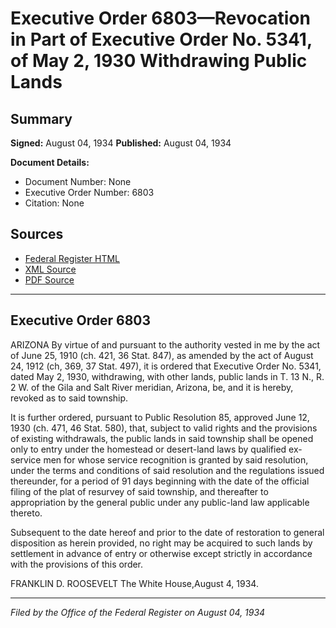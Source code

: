 # Executive Order 6803—Revocation in Part of Executive Order No. 5341, of May 2, 1930 Withdrawing Public Lands

## Summary

**Signed:** August 04, 1934
**Published:** August 04, 1934

**Document Details:**
- Document Number: None
- Executive Order Number: 6803
- Citation: None

## Sources
- [Federal Register HTML](https://www.presidency.ucsb.edu/documents/executive-order-6803-revocation-part-executive-order-no-5341-may-2-1930-withdrawing-public)
- [XML Source](None)
- [PDF Source](None)

---

## Executive Order 6803

ARIZONA
By virtue of and pursuant to the authority vested in me by the act of June 25, 1910 (ch. 421, 36 Stat. 847), as amended by the act of August 24, 1912 (ch, 369, 37 Stat. 497), it is ordered that Executive Order No. 5341, dated May 2, 1930, withdrawing, with other lands, public lands in T. 13 N., R. 2 W. of the Gila and Salt River meridian, Arizona, be, and it is hereby, revoked as to said township.

It is further ordered, pursuant to Public Resolution 85, approved June 12, 1930 (ch. 471, 46 Stat. 580), that, subject to valid rights and the provisions of existing withdrawals, the public lands in said township shall be opened only to entry under the homestead or desert-land laws by qualified ex-service men for whose service recognition is granted by said resolution, under the terms and conditions of said resolution and the regulations issued thereunder, for a period of 91 days beginning with the date of the official filing of the plat of resurvey of said township, and thereafter to appropriation by the general public under any public-land law applicable thereto.

Subsequent to the date hereof and prior to the date of restoration to general disposition as herein provided, no right may be acquired to such lands by settlement in advance of entry or otherwise except strictly in accordance with the provisions of this order.

FRANKLIN D. ROOSEVELT
The White House,August 4, 1934.

---

*Filed by the Office of the Federal Register on August 04, 1934*
